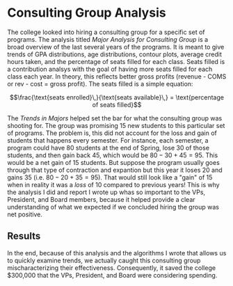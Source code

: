 # Consulting Group Analysis

The college looked into hiring a consulting group for a specific set of programs. The analysis titled *Major Analysis for Consulting Group* is a broad overview of the last several years of the programs. It is meant to give trends of GPA distributions, age distributions, contour plots, average credit hours taken, and the percentage of seats filled for each class. Seats filled is a contribution analsys with the goal of having more seats filled for each class each year. In theory, this reflects better gross profits (revenue - COMS or rev - cost = gross profit). The seats filled is a simple equation:

$$\frac{\text{seats enrolled}\,}{\text{seats available}\,} = \text{percentage of seats filled}$$

The *Trends in Majors* helped set the bar for what the consulting group was shooting for. The group was promising 15 new students to this particular set of programs. The problem is, this did not account for the loss and gain of students that happens every semester. For instance, each semester, a program could have 80 students at the end of Spring, lose 30 of those students, and then gain back 45, which would be $80 - 30 + 45 = 95$. This would be a net gain of 15 students. But suppose the program usually goes through that type of contraction and expantion but this year it loses 20 and gains 35 (i.e. $80 - 20 + 35 = 95$). That would still look like a "gain" of 15 when in reality it was a *loss* of 10 compared to previous years! This is why the analysis I did and report I wrote up whas so important to the VPs, President, and Board members, because it helped provide a clear understanding of what we expected if we concluded hiring the group was net positive. 

## Results

In the end, because of this analysis and the algorithms I wrote that allows us to quickly examine trends, we actually caught this consulting group mischaracterizing their effectiveness. Consequently, it saved the college $300,000 that the VPs, President, and Board were considering spending. 


